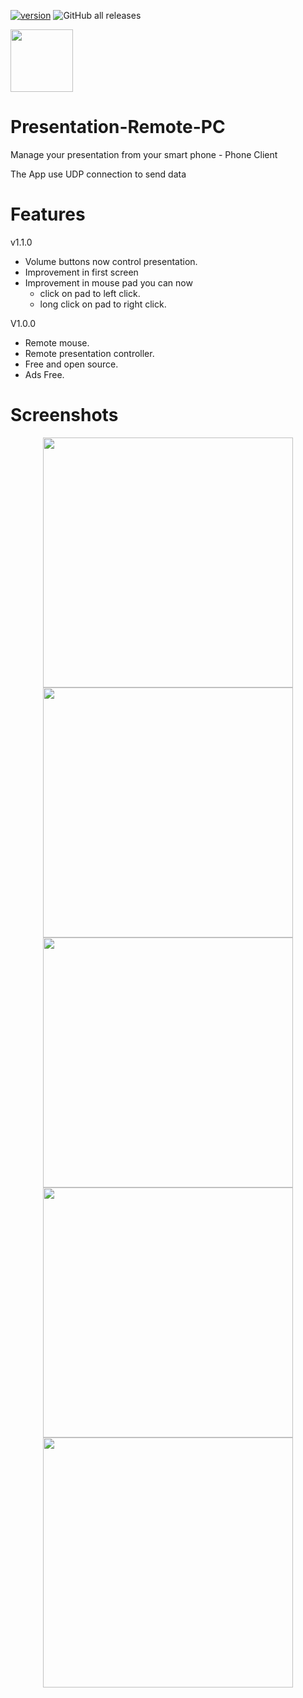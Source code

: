 [![version](https://img.shields.io/badge/version-1.0.0-yellow.svg)](https://github.com/HasanEltantawy/Presentation-Remote-PC)
![GitHub all releases](https://img.shields.io/github/downloads/HasanEltantawy/Presentation-Remote-PC/total?color=green&label=Total%20Downloads)

<p align="Left">
  <img src="https://user-images.githubusercontent.com/50374022/150793311-95cd0e16-a144-48d5-8bb7-c2aefc868e97.png" width="100" >
</p>

# Presentation-Remote-PC
Manage your presentation from your smart phone - Phone Client

The App use UDP connection to send data

# Features

v1.1.0
- Volume buttons now control presentation.
- Improvement in first screen
- Improvement in mouse pad you can now 
	- click on pad to left click.
	- long click on pad to right click.

V1.0.0
- Remote mouse.
- Remote presentation controller.
- Free and open source.
- Ads Free.

# Screenshots 

<p align="center">
   <img src="https://user-images.githubusercontent.com/50374022/150836752-3bad74b1-afeb-47c9-ac52-f418d8002b5d.png" height="400"  >
  <img src="https://user-images.githubusercontent.com/50374022/150836179-c226f1ab-8d6e-41ca-a37b-c33bbf752358.png" height="400"  >
  <img src="https://user-images.githubusercontent.com/50374022/150836213-2001665e-18db-44f5-9c57-1b40d52c34b0.png" height="400"  >
  <img src="https://user-images.githubusercontent.com/50374022/150836222-0a57cb62-c401-45c2-916b-3fee2774c330.png" height="400"  >
  <img src="https://user-images.githubusercontent.com/50374022/150836228-640a761b-1c48-4ba5-8bae-5b30fe08a36f.png" height="400" >
</p>
